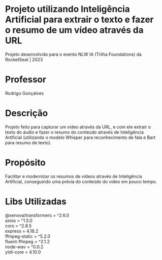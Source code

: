 # Projeto utilizando Inteligência Artificial para extrair o texto e fazer o resumo de um vídeo através da URL

Projeto desenvolvido para o evento NLW IA (Trilha Foundations) da RocketSeat | 2023

# Professor

Rodrigo Gonçalves

# Descrição

Projeto feito para capturar um vídeo através da URL, e com ele extrair o texto do áudio e fazer o resumo do conteúdo através de Inteligência Artificial (utilizando o modelo Whisper para reconhecimento de fala e Bart para resumo de texto).

# Propósito

Facilitar e modernizar os resumos de vídeos através de Inteligência Artificial, conseguindo uma prévia do conteúdo do vídeo em pouco tempo.

# Libs Utilizadas

@xenova/transformers = ^2.6.0<br>
axios = ^1.5.0<br>
cors = ^2.8.5<br>
express = 4.18.2<br>
ffmpeg-static = ^5.2.0<br>
fluent-ffmpeg = ^2.1.2<br>
node-wav = ^0.0.2<br>
ytdl-core = 4.10.0<br>
